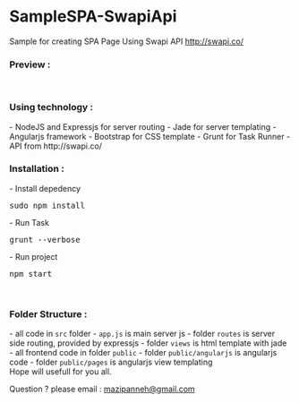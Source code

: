 # SampleSPA-SwapiApi
Sample for creating SPA Page Using Swapi API http://swapi.co/</br>

<h3>Preview :</h3>
</br>

<h3>Using technology :</h3>
- NodeJS and Expressjs for server routing
- Jade for server templating
- Angularjs framework
- Bootstrap for CSS template
- Grunt for Task Runner
- API from http://swapi.co/

<br/>
<h3>Installation :</h3>
- Install depedency
<pre>
sudo npm install
</pre>
- Run Task
<pre>
grunt --verbose
</pre>
- Run project
<pre>
npm start
</pre>

<br/>
<h3>Folder Structure :</h3>
- all code in <code>src</code> folder
- <code>app.js</code> is main server js
- folder <code>routes</code> is server side routing, provided by expressjs
- folder <code>views</code> is html template with jade
- all frontend code in folder <code>public</code>
- folder <code>public/angularjs</code> is angularjs code
- folder <code>public/pages</code> is angularjs view templating

</br>
Hope will usefull for you all.</br>

Question ? please email : mazipanneh@gmail.com
